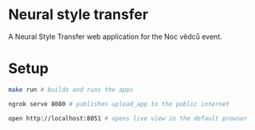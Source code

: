 # Neural style transfer
A Neural Style Transfer web application for the Noc vědců event.

# Setup

```bash
make run # builds and runs the apps

ngrok serve 8080 # publishes upload_app to the public internet

open http://localhost:8051 # opens live view in the default prowser
```
